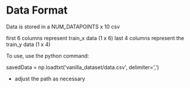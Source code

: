 # Data Format

Data is stored in a NUM_DATAPOINTS x 10 csv

first 6 columns represent train_x data (1 x 6)
last 4 columns represent the train_y data (1 x 4)

To use, use the python command: 

savedData = np.loadtxt('vanilla_dataset/data.csv', delimiter=',')

- adjust the path as necessary 